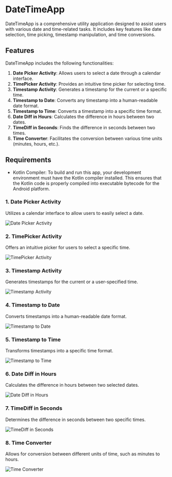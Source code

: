 # DateTimeApp

DateTimeApp is a comprehensive utility application designed to assist users with various date and time-related tasks. It includes key features like date selection, time picking, timestamp manipulation, and time conversions.

## Features

DateTimeApp includes the following functionalities:

1. **Date Picker Activity**: Allows users to select a date through a calendar interface.
2. **TimePicker Activity**: Provides an intuitive time picker for selecting time.
3. **Timestamp Activity**: Generates a timestamp for the current or a specific time.
4. **Timestamp to Date**: Converts any timestamp into a human-readable date format.
5. **Timestamp to Time**: Converts a timestamp into a specific time format.
6. **Date Diff in Hours**: Calculates the difference in hours between two dates.
7. **TimeDiff in Seconds**: Finds the difference in seconds between two times.
8. **Time Converter**: Facilitates the conversion between various time units (minutes, hours, etc.).

## Requirements

- Kotlin Compiler: To build and run this app, your development environment must have the Kotlin compiler installed. This ensures that the Kotlin code is properly compiled into executable bytecode for the Android platform.

### 1. Date Picker Activity
Utilizes a calendar interface to allow users to easily select a date.

![Date Picker Activity](images/date_picker_activity.png)

### 2. TimePicker Activity
Offers an intuitive picker for users to select a specific time.

![TimePicker Activity](images/time_picker_activity.png)

### 3. Timestamp Activity
Generates timestamps for the current or a user-specified time.

![Timestamp Activity](images/timestamp_activity.png)

### 4. Timestamp to Date
Converts timestamps into a human-readable date format.

![Timestamp to Date](images/timestamp_to_date.png)

### 5. Timestamp to Time
Transforms timestamps into a specific time format.

![Timestamp to Time](images/timestamp_to_time.png)

### 6. Date Diff in Hours
Calculates the difference in hours between two selected dates.

![Date Diff in Hours](images/date_diff_in_hours.png)

### 7. TimeDiff in Seconds
Determines the difference in seconds between two specific times.

![TimeDiff in Seconds](images/time_diff_in_seconds.png)

### 8. Time Converter
Allows for conversion between different units of time, such as minutes to hours.

![Time Converter](images/time_converter.png)


